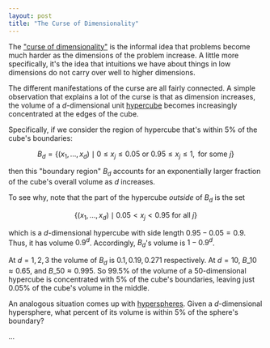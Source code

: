 ```yaml
---
layout: post
title: "The Curse of Dimensionality"
---
```


The ["curse of dimensionality"][curse-wiki] is the informal idea that problems
become much harder as the dimensions of the problem increase. A little more
specifically, it's the idea that intuitions we have about things in low
dimensions do not carry over well to higher dimensions.

The different manifestations of the curse are all fairly connected. A simple
observation that explains a lot of the curse is that as dimension increases,
the volume of a $d$-dimensional unit [hypercube] becomes increasingly
concentrated at the edges of the cube.

Specifically, if we consider the region of hypercube that's within 5% of the cube's boundaries:

$$ B_d = \left\{(x_1,\dots,x_d) \mid 0 \le x_j \le 0.05 \text{ or } 0.95 \le x_j \le 1, \text{ for some }j\right\}$$

then this "boundary region" $B_d$ accounts for an exponentially larger fraction of the cube's overall volume as $d$ increases.

To see why, note that the part of the hypercube _outside_ of $B_d$ is the set

$$ \left\{(x_1,\dots,x_d) \mid 0.05 < x_j < 0.95 \text{ for all }j\right\}$$

which is a $d$-dimensional hypercube with side length $0.95 - 0.05 = 0.9$. Thus, it has volume $0.9^d$. Accordingly, $B_d$'s volume is $1 - 0.9^d$.

At $d = 1, 2, 3$ the volume of $B_d$ is $0.1, 0.19, 0.271$ respectively. At $d
= 10$, $B\_{10} \approx 0.65$, and $B\_{50} \approx 0.995$. So 99.5% of the
volume of a 50-dimensional hypercube is concentrated with 5% of the cube's
boundaries, leaving just 0.05% of the cube's volume in the middle.

An analogous situation comes up with [hyperspheres][hypersphere]. Given a $d$-dimensional hypersphere, what percent of its volume is within 5% of the sphere's boundary?

...


[curse-wiki]: https://en.wikipedia.org/wiki/Curse_of_dimensionality
[hypercube]: https://en.wikipedia.org/wiki/Hypercube
[hypersphere]: https://en.wikipedia.org/wiki/Hypersphere
